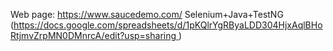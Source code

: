 
Web page: https://www.saucedemo.com/
Selenium+Java+TestNG
([https://docs.google.com/spreadsheets/d/1pKQlrYgRByaLDD304HjxAqlBHoRtjmvZrpMN0DMnrcA/edit?usp=sharing ](https://docs.google.com/spreadsheets/d/1pKQlrYgRByaLDD304HjxAqlBHoRtjmvZrpMN0DMnrcA/edit?usp=sharing))
